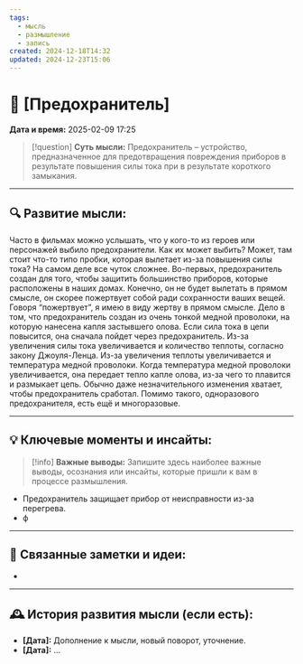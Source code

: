 ```yaml
---
tags:
  - мысль
  - размышление
  - запись
created: 2024-12-18T14:32
updated: 2024-12-23T15:06
---
```


# 💭  [Предохранитель]

**Дата и время:** 2025-02-09 17:25

> [!question] **Суть мысли:**
> Предохранитель – устройство, предназначенное для предотвращения повреждения приборов в результате повышения силы тока при в результате короткого замыкания.

---

## 🔍 Развитие мысли:

Часто в фильмах можно услышать, что у кого-то из героев или персонажей выбило предохранители. Как их может выбить? Может, там стоит что-то типо пробки, которая вылетает из-за повышения силы тока?
На самом деле все чуток сложнее. Во-первых, предохранитель создан для того, чтобы защитить большинство приборов, которые расположены в наших домах. Конечно, он не будет вылетать в прямом смысле, он скорее пожертвует собой ради сохранности ваших вещей. Говоря “пожертвует”, я имею в виду жертву в прямом смысле. Дело в том, что предохранитель создан из очень тонкой медной проволоки, на которую нанесена капля застывшего олова. Если сила тока в цепи повысится, она сначала пойдет через предохранитель. Из-за увеличения силы тока увеличивается и количество теплоты, согласно закону Джоуля-Ленца. Из-за увеличения теплоты увеличивается и температура медной проволоки. Когда температура медной проволоки увеличивается, она передает тепло капле олова, из-за чего то плавится и размыкает цепь. Обычно даже незначительного изменения хватает, чтобы предохранитель сработал.
Помимо такого, одноразового предохранителя, есть ещё и многоразовые. 

---

## 💡 Ключевые моменты и инсайты:

> [!info] **Важные выводы:**
> Запишите здесь наиболее важные выводы, осознания или инсайты, которые пришли к вам в процессе размышления.

- Предохранитель защищает прибор от неисправности из-за перегрева.
- ф



---

## 🔄 Связанные заметки и идеи:

- 

---

## 🕰️ История развития мысли (если есть):

* **[Дата]:**  Дополнение к мысли, новый поворот, уточнение.
* **[Дата]:**  ...